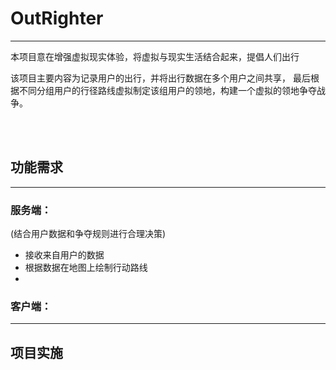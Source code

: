# OutRighter

****************

本项目意在增强虚拟现实体验，将虚拟与现实生活结合起来，提倡人们出行

该项目主要内容为记录用户的出行，并将出行数据在多个用户之间共享，
最后根据不同分组用户的行径路线虚拟制定该组用户的领地，构建一个虚拟的领地争夺战争。

<br>
<br>

## 功能需求
*************

### 服务端：

(结合用户数据和争夺规则进行合理决策)

- 接收来自用户的数据
- 根据数据在地图上绘制行动路线
- 

### 客户端：

***************

## 项目实施